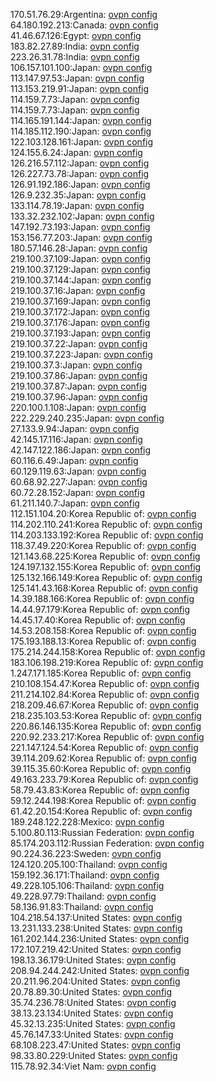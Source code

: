 170.51.76.29:Argentina: [ovpn config](vpn/170_51_76_29.ovpn)  
64.180.192.213:Canada: [ovpn config](vpn/64_180_192_213.ovpn)  
41.46.67.126:Egypt: [ovpn config](vpn/41_46_67_126.ovpn)  
183.82.27.89:India: [ovpn config](vpn/183_82_27_89.ovpn)  
223.26.31.78:India: [ovpn config](vpn/223_26_31_78.ovpn)  
106.157.101.100:Japan: [ovpn config](vpn/106_157_101_100.ovpn)  
113.147.97.53:Japan: [ovpn config](vpn/113_147_97_53.ovpn)  
113.153.219.91:Japan: [ovpn config](vpn/113_153_219_91.ovpn)  
114.159.7.73:Japan: [ovpn config](vpn/114_159_7_73.ovpn)  
114.159.7.73:Japan: [ovpn config](vpn/114_159_7_73.ovpn)  
114.165.191.144:Japan: [ovpn config](vpn/114_165_191_144.ovpn)  
114.185.112.190:Japan: [ovpn config](vpn/114_185_112_190.ovpn)  
122.103.128.161:Japan: [ovpn config](vpn/122_103_128_161.ovpn)  
124.155.6.24:Japan: [ovpn config](vpn/124_155_6_24.ovpn)  
126.216.57.112:Japan: [ovpn config](vpn/126_216_57_112.ovpn)  
126.227.73.78:Japan: [ovpn config](vpn/126_227_73_78.ovpn)  
126.91.192.186:Japan: [ovpn config](vpn/126_91_192_186.ovpn)  
126.9.232.35:Japan: [ovpn config](vpn/126_9_232_35.ovpn)  
133.114.78.19:Japan: [ovpn config](vpn/133_114_78_19.ovpn)  
133.32.232.102:Japan: [ovpn config](vpn/133_32_232_102.ovpn)  
147.192.73.193:Japan: [ovpn config](vpn/147_192_73_193.ovpn)  
153.156.77.203:Japan: [ovpn config](vpn/153_156_77_203.ovpn)  
180.57.146.28:Japan: [ovpn config](vpn/180_57_146_28.ovpn)  
219.100.37.109:Japan: [ovpn config](vpn/219_100_37_109.ovpn)  
219.100.37.129:Japan: [ovpn config](vpn/219_100_37_129.ovpn)  
219.100.37.144:Japan: [ovpn config](vpn/219_100_37_144.ovpn)  
219.100.37.16:Japan: [ovpn config](vpn/219_100_37_16.ovpn)  
219.100.37.169:Japan: [ovpn config](vpn/219_100_37_169.ovpn)  
219.100.37.172:Japan: [ovpn config](vpn/219_100_37_172.ovpn)  
219.100.37.176:Japan: [ovpn config](vpn/219_100_37_176.ovpn)  
219.100.37.193:Japan: [ovpn config](vpn/219_100_37_193.ovpn)  
219.100.37.22:Japan: [ovpn config](vpn/219_100_37_22.ovpn)  
219.100.37.223:Japan: [ovpn config](vpn/219_100_37_223.ovpn)  
219.100.37.3:Japan: [ovpn config](vpn/219_100_37_3.ovpn)  
219.100.37.86:Japan: [ovpn config](vpn/219_100_37_86.ovpn)  
219.100.37.87:Japan: [ovpn config](vpn/219_100_37_87.ovpn)  
219.100.37.96:Japan: [ovpn config](vpn/219_100_37_96.ovpn)  
220.100.1.108:Japan: [ovpn config](vpn/220_100_1_108.ovpn)  
222.229.240.235:Japan: [ovpn config](vpn/222_229_240_235.ovpn)  
27.133.9.94:Japan: [ovpn config](vpn/27_133_9_94.ovpn)  
42.145.17.116:Japan: [ovpn config](vpn/42_145_17_116.ovpn)  
42.147.122.186:Japan: [ovpn config](vpn/42_147_122_186.ovpn)  
60.116.6.49:Japan: [ovpn config](vpn/60_116_6_49.ovpn)  
60.129.119.63:Japan: [ovpn config](vpn/60_129_119_63.ovpn)  
60.68.92.227:Japan: [ovpn config](vpn/60_68_92_227.ovpn)  
60.72.28.152:Japan: [ovpn config](vpn/60_72_28_152.ovpn)  
61.211.140.7:Japan: [ovpn config](vpn/61_211_140_7.ovpn)  
112.151.104.20:Korea Republic of: [ovpn config](vpn/112_151_104_20.ovpn)  
114.202.110.241:Korea Republic of: [ovpn config](vpn/114_202_110_241.ovpn)  
114.203.133.192:Korea Republic of: [ovpn config](vpn/114_203_133_192.ovpn)  
118.37.49.220:Korea Republic of: [ovpn config](vpn/118_37_49_220.ovpn)  
121.143.68.225:Korea Republic of: [ovpn config](vpn/121_143_68_225.ovpn)  
124.197.132.155:Korea Republic of: [ovpn config](vpn/124_197_132_155.ovpn)  
125.132.166.149:Korea Republic of: [ovpn config](vpn/125_132_166_149.ovpn)  
125.141.43.168:Korea Republic of: [ovpn config](vpn/125_141_43_168.ovpn)  
14.39.188.166:Korea Republic of: [ovpn config](vpn/14_39_188_166.ovpn)  
14.44.97.179:Korea Republic of: [ovpn config](vpn/14_44_97_179.ovpn)  
14.45.17.40:Korea Republic of: [ovpn config](vpn/14_45_17_40.ovpn)  
14.53.208.158:Korea Republic of: [ovpn config](vpn/14_53_208_158.ovpn)  
175.193.188.13:Korea Republic of: [ovpn config](vpn/175_193_188_13.ovpn)  
175.214.244.158:Korea Republic of: [ovpn config](vpn/175_214_244_158.ovpn)  
183.106.198.219:Korea Republic of: [ovpn config](vpn/183_106_198_219.ovpn)  
1.247.171.185:Korea Republic of: [ovpn config](vpn/1_247_171_185.ovpn)  
210.108.154.47:Korea Republic of: [ovpn config](vpn/210_108_154_47.ovpn)  
211.214.102.84:Korea Republic of: [ovpn config](vpn/211_214_102_84.ovpn)  
218.209.46.67:Korea Republic of: [ovpn config](vpn/218_209_46_67.ovpn)  
218.235.103.53:Korea Republic of: [ovpn config](vpn/218_235_103_53.ovpn)  
220.86.146.135:Korea Republic of: [ovpn config](vpn/220_86_146_135.ovpn)  
220.92.233.217:Korea Republic of: [ovpn config](vpn/220_92_233_217.ovpn)  
221.147.124.54:Korea Republic of: [ovpn config](vpn/221_147_124_54.ovpn)  
39.114.209.62:Korea Republic of: [ovpn config](vpn/39_114_209_62.ovpn)  
39.115.35.60:Korea Republic of: [ovpn config](vpn/39_115_35_60.ovpn)  
49.163.233.79:Korea Republic of: [ovpn config](vpn/49_163_233_79.ovpn)  
58.79.43.83:Korea Republic of: [ovpn config](vpn/58_79_43_83.ovpn)  
59.12.244.198:Korea Republic of: [ovpn config](vpn/59_12_244_198.ovpn)  
61.42.20.154:Korea Republic of: [ovpn config](vpn/61_42_20_154.ovpn)  
189.248.122.228:Mexico: [ovpn config](vpn/189_248_122_228.ovpn)  
5.100.80.113:Russian Federation: [ovpn config](vpn/5_100_80_113.ovpn)  
85.174.203.112:Russian Federation: [ovpn config](vpn/85_174_203_112.ovpn)  
90.224.36.223:Sweden: [ovpn config](vpn/90_224_36_223.ovpn)  
124.120.205.100:Thailand: [ovpn config](vpn/124_120_205_100.ovpn)  
159.192.36.171:Thailand: [ovpn config](vpn/159_192_36_171.ovpn)  
49.228.105.106:Thailand: [ovpn config](vpn/49_228_105_106.ovpn)  
49.228.97.79:Thailand: [ovpn config](vpn/49_228_97_79.ovpn)  
58.136.91.83:Thailand: [ovpn config](vpn/58_136_91_83.ovpn)  
104.218.54.137:United States: [ovpn config](vpn/104_218_54_137.ovpn)  
13.231.133.238:United States: [ovpn config](vpn/13_231_133_238.ovpn)  
161.202.144.236:United States: [ovpn config](vpn/161_202_144_236.ovpn)  
172.107.219.42:United States: [ovpn config](vpn/172_107_219_42.ovpn)  
198.13.36.179:United States: [ovpn config](vpn/198_13_36_179.ovpn)  
208.94.244.242:United States: [ovpn config](vpn/208_94_244_242.ovpn)  
20.211.96.204:United States: [ovpn config](vpn/20_211_96_204.ovpn)  
20.78.89.30:United States: [ovpn config](vpn/20_78_89_30.ovpn)  
35.74.236.78:United States: [ovpn config](vpn/35_74_236_78.ovpn)  
38.13.23.134:United States: [ovpn config](vpn/38_13_23_134.ovpn)  
45.32.13.235:United States: [ovpn config](vpn/45_32_13_235.ovpn)  
45.76.147.33:United States: [ovpn config](vpn/45_76_147_33.ovpn)  
68.108.223.47:United States: [ovpn config](vpn/68_108_223_47.ovpn)  
98.33.80.229:United States: [ovpn config](vpn/98_33_80_229.ovpn)  
115.78.92.34:Viet Nam: [ovpn config](vpn/115_78_92_34.ovpn)  
